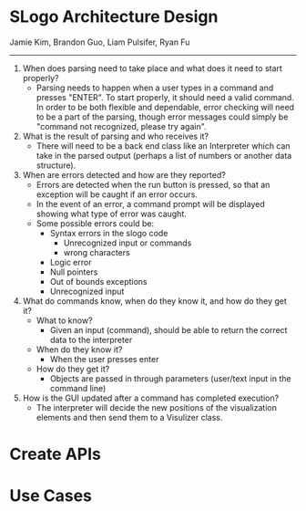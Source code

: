# SLogo Architecture Design
Jamie Kim, Brandon Guo, Liam Pulsifer, Ryan Fu

****
1.  When does parsing need to take place and what does it need to start properly?
    * Parsing needs to happen when a user types in a command and presses "ENTER". To start properly, it should need a valid command. In order to be both flexible and dependable, error checking will need to be a part of the parsing, though error messages could simply be "command not recognized, please try again".
2.  What is the result of parsing and who receives it?
    * There will need to be a back end class like an Interpreter which can take in the parsed output (perhaps a list of numbers or another data structure). 
3.  When are errors detected and how are they reported?
    * Errors are detected when the run button is pressed, so that an exception will be caught if an error occurs. 
    * In the event of an error, a command prompt will be displayed showing what type of error was caught.
    * Some possible errors could be:
        * Syntax errors in the slogo code
            * Unrecognized input or commands
            * wrong characters
        * Logic error
        * Null pointers
        * Out of bounds exceptions
        * Unrecognized input
4.  What do commands know, when do they know it, and how do they get it?
    * What to know?
        * Given an input (command), should be able to return the correct data to the interpreter
    * When do they know it?
        * When the user presses enter 
    * How do they get it?
        * Objects are passed in through parameters (user/text input in the command line)
5.  How is the GUI updated after a command has completed execution?
    * The interpreter will decide the new positions of the visualization elements and then send them to a Visulizer class. 


# Create APIs


# Use Cases
